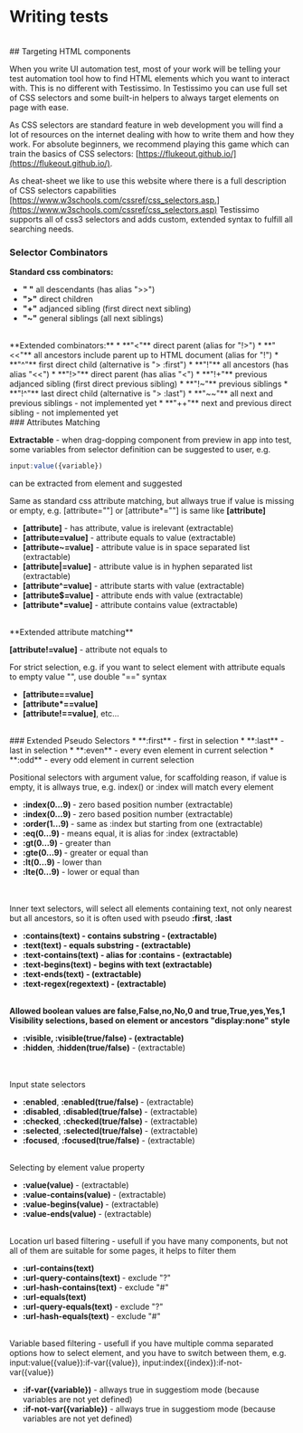 # Writing tests
<br>
## Targeting HTML components

When you write UI automation test, most of your work will be telling your test automation tool how to find HTML elements which you want to interact with. This is no different with Testissimo. In Testissimo you can use full set of CSS selectors and some built-in helpers to always target elements on page with ease.

As CSS selectors are standard feature in web development you will find a lot of resources on the internet dealing with how to write them and how they work. For absolute beginners, we recommend playing this game which can train the basics of CSS selectors: [https://flukeout.github.io/](https://flukeout.github.io/). 

As cheat-sheet we like to use this website where there is a full description of CSS selectors capabilities 
[https://www.w3schools.com/cssref/css_selectors.asp.](https://www.w3schools.com/cssref/css_selectors.asp) 
Testissimo supports all of css3 selectors and adds custom, extended syntax to fulfill all searching needs.
<br>
### Selector Combinators 

**Standard css combinators:**
* **" "** all descendants (has alias ">>")  
* **">"** direct children  
* **"+"** adjanced sibling (first direct next sibling)  
* **"~"** general siblings (all next siblings)  
<br>
**Extended combinators:**
* **"<"** direct parent (alias for "!>")  
* **"<<"** all ancestors include parent up to HTML document (alias for "!")  
* **"^"** first direct child (alternative is "> :first")  
* **"!"** all ancestors (has alias "<<")  
* **"!>"** direct parent (has alias "<")  
* **"!+"** previous adjanced sibling (first direct previous sibling)  
* **"!~"** previous siblings  
* **"!^"** last direct child (alternative is "> :last")  
* **"~~"** all next and previous siblings - not implemented yet  
* **"++"** next and previous direct sibling - not implemented yet  
<br>
### Attributes Matching 

**Extractable** - when drag-dopping component from preview in app into test, some variables from selector definition can be suggested to user, e.g. 
```javascript
input:value({variable}) 
``` 
can be extracted from element and suggested

Same as standard css attribute matching, but allways true if value is missing or empty, e.g. [attribute=""] or [attribute\*=""] is same like **[attribute]**     

* **[attribute]** - has attribute, value is irelevant (extractable)  
* **[attribute=value]** - attribute equals to value (extractable)  
* **[attribute~=value]** - attribute value is in space separated list (extractable)  
* **[attribute|=value]** - attribute value is in hyphen separated list (extractable)  
* **[attribute^=value]** - attribute starts with value (extractable)  
* **[attribute$=value]** - attribute ends with value (extractable)  
* **[attribute\*=value]** - attribute contains value (extractable)  
<br>
**Extended attribute matching**

**[attribute!=value]** - attribute not equals to

For strict selection, e.g. if you want to select element with attribute equals to empty value "", use double "==" syntax

* **[attribute==value]**
* **[attribute\*==value]**
* **[attribute!==value]**, etc…  
<br>
### Extended Pseudo Selectors
 * **:first** - first in selection  
 * **:last** - last in selection  
 * **:even** - every even element in current selection  
 * **:odd** - every odd element in current selection  


Positional selectors with argument value, for scaffolding reason, if value is empty, it is allways true, e.g. index() or :index will match every element      
<ul>
  <li> <b>:index(0…9) </b>- zero based position number (extractable) </li>
  <li> <b>:index(0…9) </b>- zero based position number (extractable)  </li>
  <li> <b>:order(1…9) </b>- same as :index but starting from one (extractable) </li>
  <li> <b>:eq(0…9) </b>- means equal, it is alias for :index (extractable) </li>
  <li> <b>:gt(0…9) </b>- greater than </li>
  <li> <b>:gte(0…9) </b>- greater or equal than </li>
  <li> <b>:lt(0…9) </b>- lower than </li>
  <li> <b>:lte(0…9)</b> - lower or equal than </li>      
</ul>
<br>
Inner text selectors, will select all elements containing text, not only nearest but all ancestors, so it is often used with pseudo <b>:first</b>, <b>:last</b>      
<ul>
  <li> <b>:contains(text) - contains substring - (extractable) </li>
  <li> <b>:text(text) </b>- equals substring - (extractable) </li>
  <li> <b>:text-contains(text) </b>- alias for :contains - (extractable)  </li>
  <li> <b>:text-begins(text) </b>- begins with text (extractable) </li>
  <li> <b>:text-ends(text) </b>- (extractable) </li>
  <li> <b>:text-regex(regextext) </b>- (extractable) </li>
</ul>
<br>
Allowed boolean values are false,False,no,No,0 and true,True,yes,Yes,1      
Visibility selections, based on element or ancestors "display:none" style  
<ul>
  <li> <b>:visible</b>, <b>:visible(true/false)</b> - (extractable)  </li>
  <li <b>:hidden</b>, <b>:hidden(true/false)</b> - (extractable) </li>      
</ul>
<br>
Input state selectors  
<ul>
  <li> <b>:enabled</b>, <b>:enabled(true/false) </b>- (extractable)  </li>
  <li> <b>:disabled</b>, <b>:disabled(true/false) </b>- (extractable)  </li>
  <li> <b>:checked</b>, <b>:checked(true/false) </b>- (extractable)  </li>
  <li> <b>:selected</b>, <b>:selected(true/false) </b>- (extractable) </li>  
  <li> <b>:focused</b>, <b>:focused(true/false)</b> - (extractable) </li> 
</ul>
<br>
Selecting by element value property  
<ul>
  <li> <b>:value(value) </b>- (extractable)  </li>
  <li> <b>:value-contains(value) </b>- (extractable)  </li>
  <li> <b>:value-begins(value) </b>- (extractable) </li>  
  <li> <b>:value-ends(value) </b>- (extractable)  </li>
</ul>
<br>
Location url based filtering - usefull if you have many components, but not all of them are suitable for some pages, it helps to filter them    
<ul>
  <li> <b>:url-contains(text)</b>  </li>
  <li> <b>:url-query-contains(text) </b>- exclude "?"  </li>
  <li> <b>:url-hash-contains(text)</b> - exclude "#"  </li>
  <li> <b>:url-equals(text)</b>  </li>
  <li> <b>:url-query-equals(text) </b>- exclude "?" </li> 
  <li> <b>:url-hash-equals(text) </b>- exclude "#"  </li>
</ul>
<br>
Variable based filtering - usefull if you have multiple comma separated options how to select element, and you have to switch between them, e.g. input:value({value}):if-var({value}), input:index({index}):if-not-var({value})    
<ul>
  <li> <b>:if-var({variable})</b> - allways true in suggestiom mode (because variables are not yet defined)  </li>
  <li> <b>:if-not-var({variable})</b> - allways true in suggestiom mode (because variables are not yet defined)</li>
</ul>
